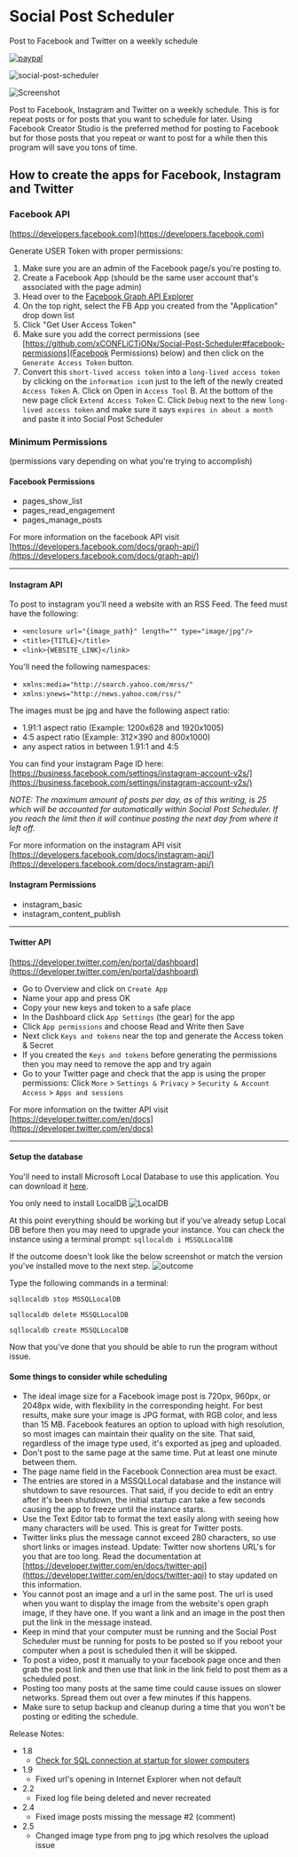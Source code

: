 # Social Post Scheduler

Post to Facebook and Twitter on a weekly schedule

[![paypal](https://www.paypalobjects.com/en_US/i/btn/btn_donateCC_LG.gif)](https://www.paypal.com/donate?business=GKLE6HYQE46SA&no_recurring=0&item_name=i%21i%21i%21+NOTE+WHAT+THIS+DONATION+IS+FOR+i%21i%21i%21&currency_code=USD)

![social-post-scheduler](https://github.com/xCONFLiCTiONx/Social-Post-Scheduler/raw/master/social-post-scheduler.jpg)

![Screenshot](https://github.com/xCONFLiCTiONx/Social-Post-Scheduler/raw/master/Screenshot.jpg)

Post to Facebook, Instagram and Twitter on a weekly schedule. This is for repeat posts or for posts that you want to schedule for later. Using Facebook Creator Studio is the preferred method for posting to Facebook but for those posts that you repeat or want to post for a while then this program will save you tons of time.

## How to create the apps for Facebook, Instagram and Twitter

### Facebook API

[https://developers.facebook.com](https://developers.facebook.com)

Generate USER Token with proper permissions:

1. Make sure you are an admin of the Facebook page/s  you're posting to.
2. Create a Facebook App (should be the same user account that's associated with the page admin)
3. Head over to the [Facebook Graph API Explorer](http://developers.facebook.com/tools/explorer/)
4. On the top right, select the FB App you created from the "Application" drop down list
5. Click "Get User Access Token"
6. Make sure you add the correct permissions (see [https://github.com/xCONFLiCTiONx/Social-Post-Scheduler#facebook-permissions](Facebook Permissions) below) and then click on the `Generate Access Token` button.
7. Convert this `short-lived access token` into a `long-lived access token` by clicking on the `information ico`n just to the left of the newly created `Access Token`
  A. Click on Open in `Access Tool`
  B. At the bottom of the new page click `Extend Access Token`
  C. Click `Debug` next to the new `long-lived access token` and make sure it says `expires in about a month` and paste it into Social Post Scheduler

### Minimum Permissions

(permissions vary depending on what you're trying to accomplish)

#### Facebook Permissions

* pages_show_list
* pages_read_engagement
* pages_manage_posts

For more information on the facebook API visit [https://developers.facebook.com/docs/graph-api/](https://developers.facebook.com/docs/graph-api/)

---

#### Instagram API

To post to instagram you'll need a website with an RSS Feed. The feed must have the following:

* `<enclosure url="{image_path}" length="" type="image/jpg"/>`
* `<title>{TITLE}</title>`
* `<link>{WEBSITE_LINK}</link>`

You'll need the following namespaces:

* `xmlns:media="http://search.yahoo.com/mrss/"`
* `xmlns:ynews="http://news.yahoo.com/rss/"`

The images must be jpg and have the following aspect ratio:

* 1.91:1 aspect ratio (Example: 1200x628 and 1920x1005)
* 4:5 aspect ratio (Example: 312×390 and 800x1000)
* any aspect ratios in between 1.91:1 and 4:5

You can find your instagram Page ID here: [https://business.facebook.com/settings/instagram-account-v2s/](https://business.facebook.com/settings/instagram-account-v2s/)

*NOTE: The maximum amount of posts per day, as of this writing, is 25 which will be accounted for automatically within Social Post Scheduler. If you reach the limit then it will continue posting the next day from where it left off.*

For more information on the instagram API visit [https://developers.facebook.com/docs/instagram-api/](https://developers.facebook.com/docs/instagram-api/)

#### Instagram Permissions

* instagram_basic
* instagram_content_publish

---

#### Twitter API

[https://developer.twitter.com/en/portal/dashboard](https://developer.twitter.com/en/portal/dashboard)

* Go to Overview and click on `Create App`
* Name your app and press OK
* Copy your new keys and token to a safe place
* In the Dashboard click `App Settings` (the gear) for the app
* Click `App permissions` and choose Read and Write then Save
* Next click `Keys and tokens` near the top and generate the Access token & Secret
* If you created the `Keys and tokens` before generating the permissions then you may need to remove the app and try again
* Go to your Twitter page and check that the app is using the proper permissions: Click `More` > `Settings & Privacy` > `Security & Account Access` > `Apps and sessions`

For more information on the twitter API visit [https://developer.twitter.com/en/docs](https://developer.twitter.com/en/docs)

---

#### Setup the database

You'll need to install Microsoft Local Database to use this application. You can download it [here](https://www.microsoft.com/en-us/Download/details.aspx?id=101064).

You only need to install LocalDB
![LocalDB](/LocalDB.jpg)  

At this point everything should be working but if you've already setup Local DB before then you may need to upgrade your instance. You can check the instance using a terminal prompt: `sqllocaldb i MSSQLLocalDB`

If the outcome doesn't look like the below screenshot or match the version you've installed move to the next step.
![outcome](/outcome.jpg)

Type the following commands in a terminal:

 `sqllocaldb stop MSSQLLocalDB`

`sqllocaldb delete MSSQLLocalDB`

`sqllocaldb create MSSQLLocalDB`

Now that you've done that you should be able to run the program without issue.

#### Some things to consider while scheduling

* The ideal image size for a Facebook image post is 720px, 960px, or 2048px wide, with flexibility in the corresponding height. For best results, make sure your image is JPG format, with RGB color, and less than 15 MB. Facebook features an option to upload with high resolution, so most images can maintain their quality on the site. That said, regardless of the image type used, it's exported as jpeg and uploaded.
* Don't post to the same page at the same time. Put at least one minute between them.
* The page name field in the Facebook Connection area must be exact.
* The entries are stored in a MSSQLLocal database and the instance will shutdown to save resources. That said, if you decide to edit an entry after it's been shutdown, the initial startup can take a few seconds causing the app to freeze until the instance starts.
* Use the Text Editor tab to format the text easily along with seeing how many characters will be used. This is great for Twitter posts.
* Twitter links plus the message cannot exceed 280 characters, so use short links or images instead. Update: Twitter now shortens URL's for you that are too long. Read the documentation at [https://developer.twitter.com/en/docs/twitter-api](https://developer.twitter.com/en/docs/twitter-api) to stay updated on this information.
* You cannot post an image and a url in the same post. The url is used when you want to display the image from the website's open graph image, if they have one. If you want a link and an image in the post then put the link in the message instead.
* Keep in mind that your computer must be running and the Social Post Scheduler must be running for posts to be posted so if you reboot your computer when a post is scheduled then it will be skipped.
* To post a video, post it manually to your facebook page once and then grab the post link and then use that link in the link field to post them as a scheduled post.
* Posting too many posts at the same time could cause issues on slower networks. Spread them out over a few minutes if this happens.
* Make sure to setup backup and cleanup during a time that you won't be posting or editing the schedule.

Release Notes:

* 1.8
  * [Check for SQL connection at startup for slower computers](https://github.com/xCONFLiCTiONx/Social-Post-Scheduler/commit/e89da5cc38a750c8ad19ed38a29ad23565e8f760)
* 1.9
  * Fixed url's opening in Internet Explorer when not default
* 2.2
  * Fixed log file being deleted and never recreated
* 2.4
  * Fixed image posts missing the message #2 (comment)
* 2.5
  * Changed image type from png to jpg which resolves the upload issue
  
